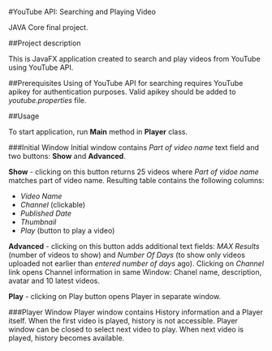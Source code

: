 #YouTube API: Searching and Playing Video

JAVA Core final project.

##Project description

This is JavaFX application created to search and play videos from YouTube using YouTube API.

##Prerequisites
Using of YouTube API for searching requires YouTube apikey for authentication purposes.
Valid apikey should be added to *youtube.properties* file.

##Usage

To start application, run **Main** method in **Player** class.
 
###Initial Window
Initial window contains *Part of video name* text field and two buttons: **Show** and **Advanced**.

**Show** - clicking on this button returns 25 videos where *Part of vidoe name* matches part of video name.
Resulting table contains the following columns:
 * *Video Name*
 * *Channel* (clickable)
 * *Published Date*
 * *Thumbnail* 
 * *Play* (button to play a video)

**Advanced** - clicking on this button adds additional text fields: *MAX Results* (number of videos to show) and *Number Of Days* (to show only videos uploaded not earlier than *entered number of days* ago).
Clicking on *Channel* link opens Channel information in same Window: Chanel name, description, avatar and 10 latest videos.

**Play** - clicking on Play button opens Player in separate window.

###Player Window
Player window contains History information and a Player itself. When the first video is played, history is not accessible. 
Player window can be closed to select next video to play. When next video is played, history becomes available.


